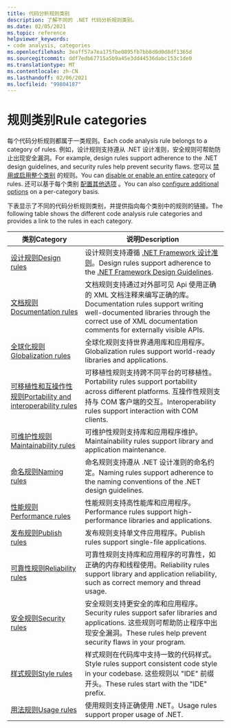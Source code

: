```yaml
---
title: 代码分析规则类别
description: 了解不同的 .NET 代码分析规则类别。
ms.date: 02/05/2021
ms.topic: reference
helpviewer_keywords:
- code analysis, categories
ms.openlocfilehash: 3eaff57a7ea175fbe0895fb7bb8d8d0d8df1365d
ms.sourcegitcommit: ddf7edb67715a5b9a45e3dd44536dabc153c1de0
ms.translationtype: MT
ms.contentlocale: zh-CN
ms.lasthandoff: 02/06/2021
ms.locfileid: "99804187"
---
```

# <a name="rule-categories"></a><span data-ttu-id="15907-103">规则类别</span><span class="sxs-lookup"><span data-stu-id="15907-103">Rule categories</span></span>

<span data-ttu-id="15907-104">每个代码分析规则都属于一类规则。</span><span class="sxs-lookup"><span data-stu-id="15907-104">Each code analysis rule belongs to a category of rules.</span></span> <span data-ttu-id="15907-105">例如，设计规则支持遵从 .NET 设计准则，安全规则可帮助防止出现安全漏洞。</span><span class="sxs-lookup"><span data-stu-id="15907-105">For example, design rules support adherence to the .NET design guidelines, and security rules help prevent security flaws.</span></span> <span data-ttu-id="15907-106">您可以 [禁用或启用整个类别](configuration-options.md#scope) 的规则。</span><span class="sxs-lookup"><span data-stu-id="15907-106">You can [disable or enable an entire category](configuration-options.md#scope) of rules.</span></span> <span data-ttu-id="15907-107">还可以基于每个类别 [配置其他选项](code-quality-rule-options.md#category-of-rules) 。</span><span class="sxs-lookup"><span data-stu-id="15907-107">You can also [configure additional options](code-quality-rule-options.md#category-of-rules) on a per-category basis.</span></span>

<span data-ttu-id="15907-108">下表显示了不同的代码分析规则类别，并提供指向每个类别中的规则的链接。</span><span class="sxs-lookup"><span data-stu-id="15907-108">The following table shows the different code analysis rule categories and provides a link to the rules in each category.</span></span>

| <span data-ttu-id="15907-109">类别</span><span class="sxs-lookup"><span data-stu-id="15907-109">Category</span></span> | <span data-ttu-id="15907-110">说明</span><span class="sxs-lookup"><span data-stu-id="15907-110">Description</span></span> |
| - | - |
| [<span data-ttu-id="15907-111">设计规则</span><span class="sxs-lookup"><span data-stu-id="15907-111">Design rules</span></span>](quality-rules/design-warnings.md) | <span data-ttu-id="15907-112">设计规则支持遵循 [.NET Framework 设计准则](../../standard/design-guidelines/index.md)。</span><span class="sxs-lookup"><span data-stu-id="15907-112">Design rules support adherence to the [.NET Framework Design Guidelines](../../standard/design-guidelines/index.md).</span></span> |
| [<span data-ttu-id="15907-113">文档规则</span><span class="sxs-lookup"><span data-stu-id="15907-113">Documentation rules</span></span>](quality-rules/documentation-warnings.md) | <span data-ttu-id="15907-114">文档规则支持通过对外部可见 Api 使用正确的 XML 文档注释来编写正确的库。</span><span class="sxs-lookup"><span data-stu-id="15907-114">Documentation rules support writing well-documented libraries through the correct use of XML documentation comments for externally visible APIs.</span></span> |
| [<span data-ttu-id="15907-115">全球化规则</span><span class="sxs-lookup"><span data-stu-id="15907-115">Globalization rules</span></span>](quality-rules/globalization-warnings.md) | <span data-ttu-id="15907-116">全球化规则支持世界通用库和应用程序。</span><span class="sxs-lookup"><span data-stu-id="15907-116">Globalization rules support world-ready libraries and applications.</span></span> |
| [<span data-ttu-id="15907-117">可移植性和互操作性规则</span><span class="sxs-lookup"><span data-stu-id="15907-117">Portability and interoperability rules</span></span>](quality-rules/interoperability-warnings.md) | <span data-ttu-id="15907-118">可移植性规则支持跨不同平台的可移植性。</span><span class="sxs-lookup"><span data-stu-id="15907-118">Portability rules support portability across different platforms.</span></span> <span data-ttu-id="15907-119">互操作性规则支持与 COM 客户端的交互。</span><span class="sxs-lookup"><span data-stu-id="15907-119">Interoperability rules support interaction with COM clients.</span></span> |
| [<span data-ttu-id="15907-120">可维护性规则</span><span class="sxs-lookup"><span data-stu-id="15907-120">Maintainability rules</span></span>](quality-rules/maintainability-warnings.md) | <span data-ttu-id="15907-121">可维护性规则支持库和应用程序维护。</span><span class="sxs-lookup"><span data-stu-id="15907-121">Maintainability rules support library and application maintenance.</span></span> |
| [<span data-ttu-id="15907-122">命名规则</span><span class="sxs-lookup"><span data-stu-id="15907-122">Naming rules</span></span>](quality-rules/naming-warnings.md) | <span data-ttu-id="15907-123">命名规则支持遵从 .NET 设计准则的命名约定。</span><span class="sxs-lookup"><span data-stu-id="15907-123">Naming rules support adherence to the naming conventions of the .NET design guidelines.</span></span> |
| [<span data-ttu-id="15907-124">性能规则</span><span class="sxs-lookup"><span data-stu-id="15907-124">Performance rules</span></span>](quality-rules/performance-warnings.md) | <span data-ttu-id="15907-125">性能规则支持高性能库和应用程序。</span><span class="sxs-lookup"><span data-stu-id="15907-125">Performance rules support high-performance libraries and applications.</span></span> |
| [<span data-ttu-id="15907-126">发布规则</span><span class="sxs-lookup"><span data-stu-id="15907-126">Publish rules</span></span>](quality-rules/publish-warnings.md) | <span data-ttu-id="15907-127">发布规则支持单文件应用程序。</span><span class="sxs-lookup"><span data-stu-id="15907-127">Publish rules support single-file applications.</span></span> |
| [<span data-ttu-id="15907-128">可靠性规则</span><span class="sxs-lookup"><span data-stu-id="15907-128">Reliability rules</span></span>](quality-rules/reliability-warnings.md) | <span data-ttu-id="15907-129">可靠性规则支持库和应用程序的可靠性，如正确的内存和线程使用。</span><span class="sxs-lookup"><span data-stu-id="15907-129">Reliability rules support library and application reliability, such as correct memory and thread usage.</span></span> |
| [<span data-ttu-id="15907-130">安全规则</span><span class="sxs-lookup"><span data-stu-id="15907-130">Security rules</span></span>](quality-rules/security-warnings.md) | <span data-ttu-id="15907-131">安全规则支持更安全的库和应用程序。</span><span class="sxs-lookup"><span data-stu-id="15907-131">Security rules support safer libraries and applications.</span></span> <span data-ttu-id="15907-132">这些规则可帮助防止程序中出现安全漏洞。</span><span class="sxs-lookup"><span data-stu-id="15907-132">These rules help prevent security flaws in your program.</span></span> |
| [<span data-ttu-id="15907-133">样式规则</span><span class="sxs-lookup"><span data-stu-id="15907-133">Style rules</span></span>](style-rules/index.md) | <span data-ttu-id="15907-134">样式规则在代码库中支持一致的代码样式。</span><span class="sxs-lookup"><span data-stu-id="15907-134">Style rules support consistent code style in your codebase.</span></span> <span data-ttu-id="15907-135">这些规则以 "IDE" 前缀开头。</span><span class="sxs-lookup"><span data-stu-id="15907-135">These rules start with the "IDE" prefix.</span></span> |
| [<span data-ttu-id="15907-136">用法规则</span><span class="sxs-lookup"><span data-stu-id="15907-136">Usage rules</span></span>](quality-rules/usage-warnings.md) | <span data-ttu-id="15907-137">使用规则支持正确使用 .NET。</span><span class="sxs-lookup"><span data-stu-id="15907-137">Usage rules support proper usage of .NET.</span></span> |
